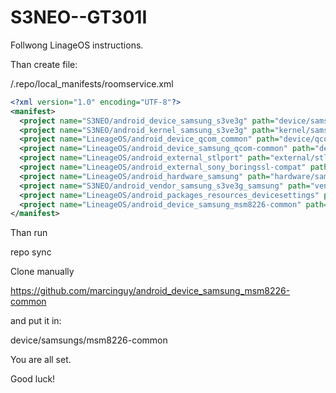 # S3NEO--GT301I


Follwong LinageOS instructions.

Than create file:

<REPO>/.repo/local_manifests/roomservice.xml
 
```xml
<?xml version="1.0" encoding="UTF-8"?>
<manifest>
  <project name="S3NEO/android_device_samsung_s3ve3g" path="device/samsung/s3ve3g" remote="github" revision="lineage-14.1" />
  <project name="S3NEO/android_kernel_samsung_s3ve3g" path="kernel/samsung/s3ve3g" remote="github" revision="lineage-14.1" />
  <project name="LineageOS/android_device_qcom_common" path="device/qcom/common" remote="github" revision="cm-14.1" />
  <project name="LineageOS/android_device_samsung_qcom-common" path="device/samsung/qcom-common" remote="github" revision="cm-14.1" />
  <project name="LineageOS/android_external_stlport" path="external/stlport" remote="github" revision="cm-14.1" />
  <project name="LineageOS/android_external_sony_boringssl-compat" path="external/sony/boringssl-compat" remote="github" revision="cm-14.1" />
  <project name="LineageOS/android_hardware_samsung" path="hardware/samsung" remote="github" revision="cm-14.1" />
  <project name="S3NEO/android_vendor_samsung_s3ve3g_samsung" path="vendor/samsung/s3ve3g" remote="github" revision="lineage-14.1" />
  <project name="LineageOS/android_packages_resources_devicesettings" path="packages/resources/devicesettings" remote="github" revision="cm-14.1" />
  <project name="LineageOS/android_device_samsung_msm8226-common" path="device/samsung/msm8226-common" remote="github" />
</manifest>
```

Than run 

repo sync

Clone manually

https://github.com/marcinguy/android_device_samsung_msm8226-common

and put it in:

device/samsungs/msm8226-common

You are all set.

Good luck!
